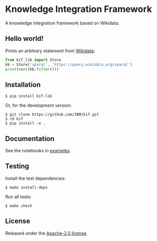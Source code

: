 # Knowledge Integration Framework #

A knowledge integration framework based on Wikidata.

## Hello world! ##

Prints an arbitrary statement from [Wikidata](https://www.wikidata.org/):
```python
from kif_lib import Store
kb = Store('sparql', 'https://query.wikidata.org/sparql')
print(next(kb.filter()))
```

## Installation ##

```shell
$ pip install kif-lib
```

Or, for the development version:
```shell
$ git clone https://github.com/IBM/kif.git
$ cd kif
$ pip install -e .
```

## Documentation ##

See the notebooks in [examples](https://github.com/IBM/kif/tree/main/examples).

## Testing ##

Install the test dependencies:
```shell
$ make install-deps
```

Run all tests:
```shell
$ make check
```

## License ##

Released under the [Apache-2.0 license](https://github.com/IBM/kif/blob/main/LICENSE).
